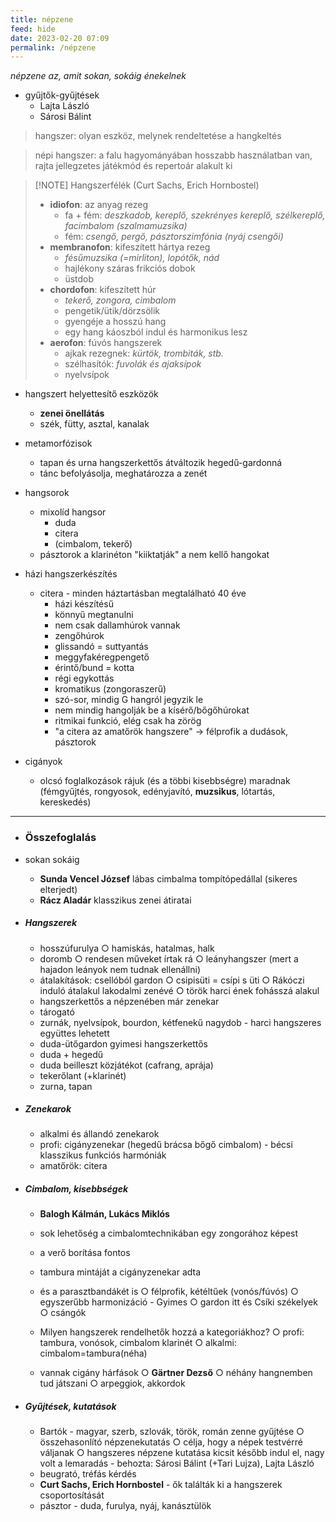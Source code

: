 ```yaml
---
title: népzene
feed: hide
date: 2023-02-20 07:09
permalink: /népzene
---
```


*népzene az, amit sokan, sokáig énekelnek*

- gyűjtők-gyűjtések
	- Lajta László
	- Sárosi Bálint

>  hangszer: olyan eszköz, melynek rendeltetése a hangkeltés

>  népi hangszer: a falu hagyományában hosszabb használatban van, rajta jellegzetes játékmód és repertoár alakult ki

> [!NOTE] Hangszerfélék (Curt Sachs, Erich Hornbostel)
> - **idiofon**: az anyag rezeg
> 	- fa + fém: *deszkadob, kereplő, szekrényes kereplő, szélkereplő, facimbalom (szalmamuzsika)*
> 	- fém: *csengő, pergő, pásztorszimfónia (nyáj csengői)*
> - **membranofon**: kifeszített hártya rezeg
> 	- *fésűmuzsika (=mirliton), lopótők, nád*
> 	- hajlékony száras frikciós dobok
> 	- üstdob
> - **chordofon**: kifeszített húr
> 	- *tekerő, zongora, cimbalom*
> 	- pengetik/ütik/dörzsölik
> 	- gyengéje a hosszú hang
> 	- egy hang káoszból indul és harmonikus lesz
> - **aerofon**: fúvós hangszerek
> 	- ajkak rezegnek: *kürtök, trombiták, stb.*
> 	- szélhasítók: *fuvolák és ajaksípok*
> 	- nyelvsípok

- hangszert helyettesítő eszközök
	- **zenei önellátás**
	- szék, fütty, asztal, kanalak

- metamorfózisok
	- tapan és urna hangszerkettős átváltozik hegedű-gardonná
	- tánc befolyásolja, meghatározza a zenét

- hangsorok
	- mixolíd hangsor
		- duda
		- citera
		- (cimbalom, tekerő)
	- pásztorok a klarinéton "kiiktatják" a nem kellő hangokat

- házi hangszerkészítés
	- citera - minden háztartásban megtalálható 40 éve
		- házi készítésű
		- könnyű megtanulni
		- nem csak dallamhúrok vannak
		- zengőhúrok
		- glissandó = suttyantás
		- meggyfakéregpengető
		- érintő/bund = kotta
		- régi egykottás
		- kromatikus (zongoraszerű)
		- szó-sor, mindig G hangról jegyzik le
		- nem mindig hangolják be a kísérő/bőgőhúrokat
		- ritmikai funkció, elég csak ha zörög
		- "a citera az amatőrök hangszere" -> félprofik a dudások, pásztorok
- cigányok
	- olcsó foglalkozások rájuk (és a többi kisebbségre) maradnak (fémgyűjtés, rongyosok, edényjavító, **muzsikus**, lótartás, kereskedés)

----------
- ### Összefoglalás
- sokan sokáig

	- **Sunda Vencel József** lábas cimbalma tompítópedállal (sikeres elterjedt)
	- **Rácz Aladár** klasszikus zenei átiratai

- ##### Hangszerek
	- hosszúfurulya
		○ hamiskás, hatalmas, halk
	- doromb
		○ rendesen műveket írtak rá
		○ leányhangszer (mert a hajadon leányok nem tudnak ellenállni)
	- átalakítások: csellóból gardon
		○ csipisüti = csípi s üti
		○ Rákóczi induló átalakul lakodalmi zenévé
		○ török harci ének fohásszá alakul
	- hangszerkettős a népzenében már zenekar
	- tárogató
	- zurnák, nyelvsípok, bourdon, kétfenekű nagydob - harci hangszeres együttes lehetett
	- duda-ütőgardon gyimesi hangszerkettős
	- duda + hegedű
	- duda beilleszt közjátékot (cafrang, aprája)
	- tekerőlant (+klarinét)
	- zurna, tapan

- ##### Zenekarok
	- alkalmi és állandó zenekarok
	- profi: cigányzenekar (hegedű brácsa bőgő cimbalom) - bécsi klasszikus funkciós harmóniák
	- amatőrök: citera

- ##### Cimbalom, kisebbségek
	- **Balogh Kálmán, Lukács Miklós**
	- sok lehetőség a cimbalomtechnikában egy zongorához képest
	- a verő borítása fontos
	- tambura mintáját a cigányzenekar adta
	- és a parasztbandákét is
		○ félprofik, kétéltűek (vonós/fúvós)
		○ egyszerűbb harmonizáció
			- Gyimes
		○ gardon itt és Csíki székelyek
		○ csángók


	- Milyen hangszerek rendelhetők hozzá a kategoriákhoz?
		○ profi: tambura, vonósok, cimbalom klarinét
		○ alkalmi: cimbalom=tambura(néha)
	- vannak cigány hárfások
		○ **Gärtner Dezső**
		○ néhány hangnemben tud játszani
		○ arpeggiok, akkordok

- ##### Gyűjtések, kutatások
	- Bartók - magyar, szerb, szlovák, török, román zenne gyűjtése
		○ összehasonlító népzenekutatás
		○ célja, hogy a népek testvérré váljanak
		○ hangszeres népzene kutatása kicsit később indul el, nagy volt a lemaradás - behozta: Sárosi Bálint (+Tari Lujza), Lajta László
	- beugrató, tréfás kérdés
	- **Curt Sachs, Erich Hornbostel** - ők találták ki a hangszerek csoportosítását
	- pásztor - duda, furulya, nyáj, kanásztülök


